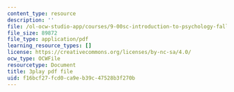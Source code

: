```yaml
---
content_type: resource
description: ''
file: /ol-ocw-studio-app/courses/9-00sc-introduction-to-psychology-fall-2011/f16bcf27fcd0ca9eb39c47528b3f270b_SBrCPDC21f4.pdf
file_size: 89872
file_type: application/pdf
learning_resource_types: []
license: https://creativecommons.org/licenses/by-nc-sa/4.0/
ocw_type: OCWFile
resourcetype: Document
title: 3play pdf file
uid: f16bcf27-fcd0-ca9e-b39c-47528b3f270b
---
```


